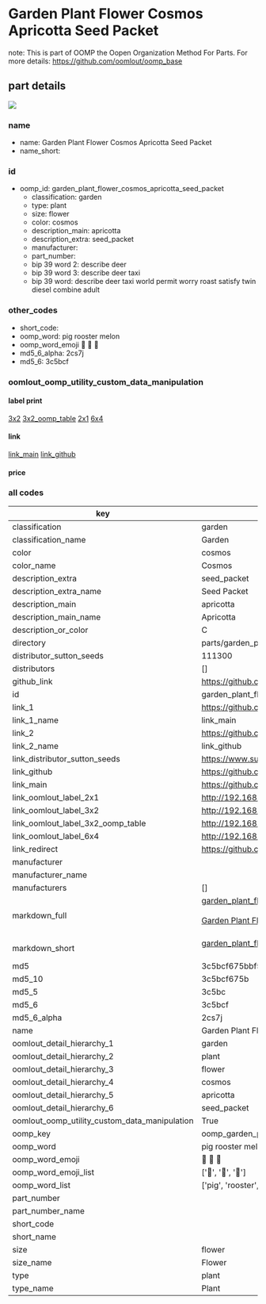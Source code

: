 # Garden Plant Flower Cosmos Apricotta Seed Packet  

note: This is part of OOMP the Oopen Organization Method For Parts. For more details: https://github.com/oomlout/oomp_base

##  part details
[![](image_600.jpg)](image.jpg)  







### name
* name: Garden Plant Flower Cosmos Apricotta Seed Packet
* name_short: 
### id
* oomp_id: garden_plant_flower_cosmos_apricotta_seed_packet
  * classification: garden
  * type: plant
  * size: flower
  * color: cosmos
  * description_main: apricotta
  * description_extra: seed_packet
  * manufacturer: 
  * part_number: 
  * bip 39 word 2: describe deer
  * bip 39 word 3: describe deer taxi
  * bip 39 word: describe deer taxi world permit worry roast satisfy twin diesel combine adult

### other_codes
* short_code: 
* oomp_word: pig rooster melon
* oomp_word_emoji :pig: :rooster: :melon:
* md5_6_alpha: 2cs7j
* md5_6: 3c5bcf






### oomlout_oomp_utility_custom_data_manipulation
#### label print
[3x2](http://192.168.1.245:1112/?label=oomp%202cs7j)
[3x2_oomp_table](http://192.168.1.108:1112/?label=oomp%202cs7j)
[2x1](http://192.168.1.242:1112/?label=oomp%202cs7j)
[6x4](http://192.168.1.55:1112/?label=oomp%202cs7j)    

#### link

[link_main](https://github.com/oomlout/oomlout_oomp_version_1_messy/tree/main/parts/garden_plant_flower_cosmos_apricotta_seed_packet) [link_github](https://github.com/oomlout/oomlout_oomp_version_1_messy/tree/main/parts/garden_plant_flower_cosmos_apricotta_seed_packet)                             

#### price







### all codes 
| key | value |  
| --- | --- |  
| classification | garden |  
| classification_name | Garden |  
| color | cosmos |  
| color_name | Cosmos |  
| description_extra | seed_packet |  
| description_extra_name | Seed Packet |  
| description_main | apricotta |  
| description_main_name | Apricotta |  
| description_or_color | C  |  
| directory | parts/garden_plant_flower_cosmos_apricotta_seed_packet |  
| distributor_sutton_seeds | 111300 |  
| distributors | [] |  
| github_link | https://github.com/oomlout/oomlout_oomp_part_src/tree/main/parts/garden_plant_flower_cosmos_apricotta_seed_packet |  
| id | garden_plant_flower_cosmos_apricotta_seed_packet |  
| link_1 | https://github.com/oomlout/oomlout_oomp_version_1_messy/tree/main/parts/garden_plant_flower_cosmos_apricotta_seed_packet |  
| link_1_name | link_main |  
| link_2 | https://github.com/oomlout/oomlout_oomp_version_1_messy/tree/main/parts/garden_plant_flower_cosmos_apricotta_seed_packet |  
| link_2_name | link_github |  
| link_distributor_sutton_seeds | https://www.suttons.co.uk/flower-seeds/cosmos-apricotta-seeds_mh11840 |  
| link_github | https://github.com/oomlout/oomlout_oomp_version_1_messy/tree/main/parts/garden_plant_flower_cosmos_apricotta_seed_packet |  
| link_main | https://github.com/oomlout/oomlout_oomp_version_1_messy/tree/main/parts/garden_plant_flower_cosmos_apricotta_seed_packet |  
| link_oomlout_label_2x1 | http://192.168.1.242:1112/?label=oomp%202cs7j |  
| link_oomlout_label_3x2 | http://192.168.1.245:1112/?label=oomp%202cs7j |  
| link_oomlout_label_3x2_oomp_table | http://192.168.1.108:1112/?label=oomp%202cs7j |  
| link_oomlout_label_6x4 | http://192.168.1.55:1112/?label=oomp%202cs7j |  
| link_redirect | https://github.com/oomlout/oomlout_oomp_version_1_messy/tree/main/parts/garden_plant_flower_cosmos_apricotta_seed_packet |  
| manufacturer |  |  
| manufacturer_name |  |  
| manufacturers | [] |  
| markdown_full | [garden_plant_flower_cosmos_apricotta_seed_packet](none)<br>[](none)<br>[Garden Plant Flower Cosmos Apricotta Seed Packet](none)<br><br> |  
| markdown_short | [garden_plant_flower_cosmos_apricotta_seed_packet](none)<br><br> |  
| md5 | 3c5bcf675bbf5763f7519fdbbcce51dc |  
| md5_10 | 3c5bcf675b |  
| md5_5 | 3c5bc |  
| md5_6 | 3c5bcf |  
| md5_6_alpha | 2cs7j |  
| name | Garden Plant Flower Cosmos Apricotta Seed Packet |  
| oomlout_detail_hierarchy_1 | garden |  
| oomlout_detail_hierarchy_2 | plant |  
| oomlout_detail_hierarchy_3 | flower |  
| oomlout_detail_hierarchy_4 | cosmos |  
| oomlout_detail_hierarchy_5 | apricotta |  
| oomlout_detail_hierarchy_6 | seed_packet |  
| oomlout_oomp_utility_custom_data_manipulation | True |  
| oomp_key | oomp_garden_plant_flower_cosmos_apricotta_seed_packet |  
| oomp_word | pig rooster melon |  
| oomp_word_emoji | :pig: :rooster: :melon: |  
| oomp_word_emoji_list | [':pig:', ':rooster:', ':melon:'] |  
| oomp_word_list | ['pig', 'rooster', 'melon'] |  
| part_number |  |  
| part_number_name |  |  
| short_code |  |  
| short_name |  |  
| size | flower |  
| size_name | Flower |  
| type | plant |  
| type_name | Plant |  
